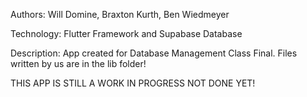 Authors: Will Domine, Braxton Kurth, Ben Wiedmeyer

Technology: Flutter Framework and Supabase Database

Description: App created for Database Management Class Final. Files written by us are in the lib folder!

THIS APP IS STILL A WORK IN PROGRESS NOT DONE YET!



